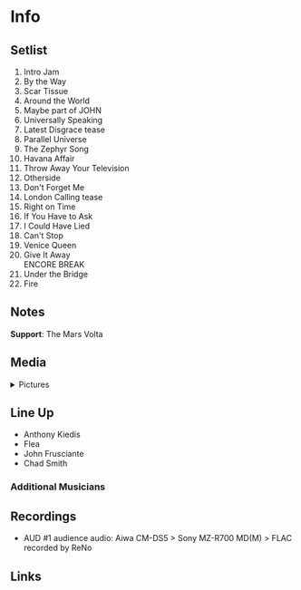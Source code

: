 # Info

## Setlist

1. Intro Jam
2. By the Way
3. Scar Tissue
4. Around the World
5. Maybe part of JOHN
6. Universally Speaking
7. Latest Disgrace tease
8. Parallel Universe
9. The Zephyr Song
10. Havana Affair
11. Throw Away Your Television
12. Otherside
13. Don't Forget Me
14. London Calling tease
15. Right on Time
16. If You Have to Ask
17. I Could Have Lied
18. Can't Stop
19. Venice Queen
20. Give It Away
<br> ENCORE BREAK
21. Under the Bridge
22. Fire

## Notes

**Support**: The Mars Volta

## Media 

<details>
  <summary>Pictures</summary>
  <!--<img alt="Setlist" title="Setlist" src="_.jpg" height="200" />-->
</details>

## Line Up

* Anthony Kiedis
* Flea
* John Frusciante
* Chad Smith

### Additional Musicians

## Recordings

* AUD #1 audience audio: Aiwa CM-DS5 > Sony MZ-R700 MD(M) > FLAC recorded by ReNo

## Links

